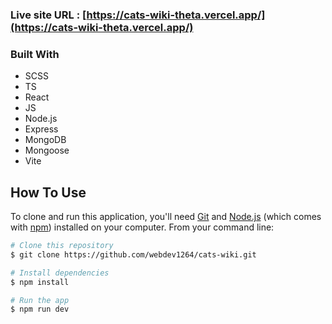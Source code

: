 ### Live site URL : [https://cats-wiki-theta.vercel.app/](https://cats-wiki-theta.vercel.app/)

### Built With

<!-- This section should list any major frameworks that you built your project using. Here are a few examples.-->

- SCSS
- TS
- React
- JS
- Node.js
- Express
- MongoDB
- Mongoose
- Vite

## How To Use

<!-- Example: -->

To clone and run this application, you'll need [Git](https://git-scm.com) and [Node.js](https://nodejs.org/en/download/) (which comes with [npm](http://npmjs.com)) installed on your computer. From your command line:

```bash
# Clone this repository
$ git clone https://github.com/webdev1264/cats-wiki.git

# Install dependencies
$ npm install

# Run the app
$ npm run dev
```
